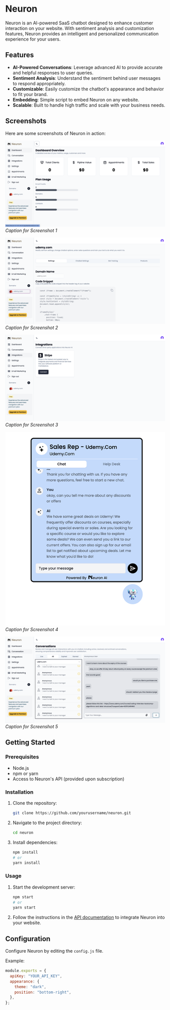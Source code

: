 # Neuron

Neuron is an AI-powered SaaS chatbot designed to enhance customer interaction on your website. With sentiment analysis and customization features, Neuron provides an intelligent and personalized communication experience for your users.

## Features

- **AI-Powered Conversations**: Leverage advanced AI to provide accurate and helpful responses to user queries.
- **Sentiment Analysis**: Understand the sentiment behind user messages to respond appropriately.
- **Customizable**: Easily customize the chatbot's appearance and behavior to fit your brand.
- **Embedding**: Simple script to embed Neuron on any website.
- **Scalable**: Built to handle high traffic and scale with your business needs.

## Screenshots

Here are some screenshots of Neuron in action:

![Screenshot 1](./apps/neuron-ai/public/screenshots/s1.png)
_Caption for Screenshot 1_

![Screenshot 2](./apps/neuron-ai/public/screenshots/s2.png)
_Caption for Screenshot 2_

![Screenshot 3](./apps/neuron-ai/public/screenshots/s3.png)
_Caption for Screenshot 3_

![Screenshot 4](./apps/neuron-ai/public/screenshots/s4.png)
_Caption for Screenshot 4_

![Screenshot 5](./apps/neuron-ai/public/screenshots/s5.png)
_Caption for Screenshot 5_

## Getting Started

### Prerequisites

- Node.js
- npm or yarn
- Access to Neuron's API (provided upon subscription)

### Installation

1. Clone the repository:
   ```bash
   git clone https://github.com/yourusername/neuron.git
   ```
2. Navigate to the project directory:
   ```bash
   cd neuron
   ```
3. Install dependencies:
   ```bash
   npm install
   # or
   yarn install
   ```

### Usage

1. Start the development server:
   ```bash
   npm start
   # or
   yarn start
   ```
2. Follow the instructions in the [API documentation](https://github.com/yourusername/neuron/docs) to integrate Neuron into your website.

## Configuration

Configure Neuron by editing the `config.js` file.

Example:

```js
module.exports = {
  apiKey: "YOUR_API_KEY",
  appearance: {
    theme: "dark",
    position: "bottom-right",
  },
};
```
